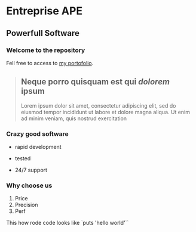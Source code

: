 
Entreprise APE
==============

Powerfull Software
------------------

### Welcome to the repository

Fell free to access to [my portofolio](http://www.galerie-xc/leane/albums).

>## Neque porro quisquam est qui *dolorem* ipsum 
>
> Lorem ipsum dolor sit amet, consectetur adipiscing elit, sed do eiusmod tempor incididunt ut labore et dolore magna aliqua. Ut enim ad minim veniam, quis nostrud exercitation 
>
### Crazy good software
* rapid development
+ tested
- 24/7 support

### Why choose us
1. Price
2. Precision
3. Perf

This how rode code looks like `puts 'hello world'``

 
